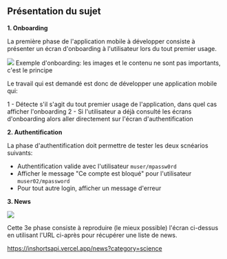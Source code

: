 ## Présentation du sujet

**1. Onboarding**

La première phase de l'application mobile à développer consiste à présenter un écran d'onboarding
à l'utilisateur lors du tout premier usage.

![](https://xdguru.b-cdn.net/wp-content/uploads/2019/01/Mobile-Onboarding-screens-templates.jpg)
Exemple d'onboarding: les images et le contenu ne sont pas importants, c'est le principe

Le travail qui est demandé est donc de développer une application mobile qui:

1 - Détecte s'il s'agit du tout premier usage de l'application, dans quel cas afficher l'onboarding
2 - Si l'utilisateur a déjà consulté les écrans d'onboarding alors aller directement sur l'écran d'authentification

**2. Authentification**

La phase d'authentification doit permettre de tester les deux scnéarios suivants:
- Authentification valide avec l'utilisateur `muser/mpassw0rd`
- Afficher le message "Ce compte est bloqué" pour l'utilisateur `muser02/mpassword`
- Pour tout autre login, afficher un message d'erreur

**3. News**

![](https://cdn.dribbble.com/users/1998175/screenshots/15193792/media/298264c1ce856398c313dde0398ba00c.jpg?compress=1&resize=1600x1200&vertical=top)

Cette 3e phase consiste à reproduire (le mieux possible) l'écran ci-dessus en utilisant l'URL ci-après pour récupérer une liste de news.

https://inshortsapi.vercel.app/news?category=science
